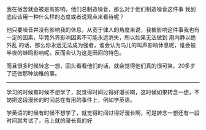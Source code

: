 我在宿舍就会被是有影响，他们总制造噪音，那么对于他们制造噪音这件事 我到底应该用一种什么样的态度或者说观点来看待呢？

他只要噪音并没有影响我的休息。从宽于律人的角度来说，我被影响这件事我也有一定的因素，毕竟外界影响因素不可能永远消失，所以如果无法做到 用内静以绝外乱 的话，那么你永远无法成为强者，谁会认为鸟儿的叫声影响休息呢，谁会被半夜的蛙鸣影响呢。反而会认为这是田间的特色。

而且很多时候转念一想，回头看看他们的话，就会觉得他们真的很可笑，20多岁了还做那种幼稚的事。
___
学习的时候有时候不想学了，就觉得时间过得好漫长啊，这时候如果转念一想，不妨把这段漫长的时间总在有用的事件上，例如学英语。

学英语的时候有时候不想学了，就觉得时间过得好漫长啊，可是转念一想还有一段时间就考试了，马上就的漫长真的好